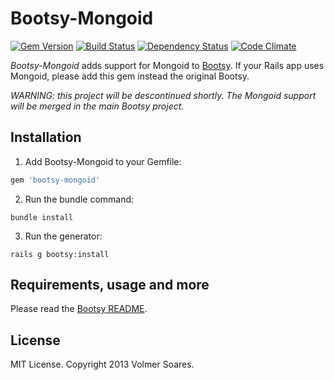 # Bootsy-Mongoid

[![Gem Version](https://badge.fury.io/rb/bootsy-mongoid.png)](http://badge.fury.io/rb/bootsy-mongoid)
[![Build Status](https://secure.travis-ci.org/volmer/bootsy-mongoid.png?branch=master)](http://travis-ci.org/volmer/bootsy-mongoid)
[![Dependency Status](https://gemnasium.com/volmer/bootsy-mongoid.png)](https://gemnasium.com/volmer/bootsy-mongoid)
[![Code Climate](https://codeclimate.com/github/volmer/bootsy-mongoid.png)](https://codeclimate.com/github/volmer/bootsy-mongoid)

*Bootsy-Mongoid* adds support for Mongoid to [Bootsy](https://github.com/volmer/bootsy). If your Rails app uses Mongoid, please add this gem instead the original Bootsy.

*WARNING: this project will be descontinued shortly. The Mongoid support will be merged in the main Bootsy project.*


## Installation

1. Add Bootsy-Mongoid to your Gemfile:

  ```ruby
  gem 'bootsy-mongoid'
  ```

2. Run the bundle command:

  ```console
  bundle install
  ```

3. Run the generator:
  ```console
  rails g bootsy:install
  ```


## Requirements, usage and more

Please read the [Bootsy README](https://github.com/volmer/bootsy/blob/master/README.md).


## License

MIT License. Copyright 2013 Volmer Soares.
